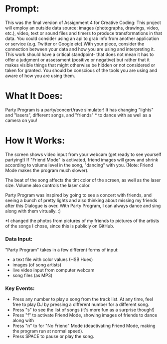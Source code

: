  # Prompt:
This was the final version of Assignment 4 for Creative Coding:
This project will employ an outside data source:  images (photographs, drawings, video, etc.), video, text or sound files and timers to produce transformations in that data.  You could consider using an api to grab info from another application or service (e.g. Twitter or Google etc).With your piece, consider the connection between your data and how you are using and interpreting it.  This work should have a critical standpoint- that does not mean it has to offer a judgment or assessment (positive or negative) but rather that it makes visible things that might otherwise be hidden or not considered or taken for granted. You should be conscious of the tools you are using and aware of how you are using them.


# What It Does: 
Party Program is a party/concert/rave simulator! It has changing "lights" and "lasers",
different songs, and "friends" * to dance with as well as a camera on you!

# How It Works:
The screen shows video input from your webcam (get ready to see yourself partying!)
If "Friend Mode" is activated, friend images will grow and shrink according to volume
level in the song, "dancing" with you. (Note: Friend Mode makes the program much slower). 

The beat of the song affects the tint color of the screen, as well as the laser size.
Volume also controls the laser color. 

Party Program was inspired by going to see a concert with friends, and seeing a bunch of pretty lights and also thinking about missing my friends
 after this Dialogue is over. With Party Program, I can always dance and sing along with them virtually. :) 
 
 *I changed the photos from pictures of my friends to pictures of the artists of the songs I chose, since this is publicly on GitHub.

### Data Input:
 "Party Program" takes in a few different forms of input: 
  - a text file with color values (HSB Hues)
  - images (of song artists)
  - live video input from computer webcam
  - song files (as MP3)

### Key Events:
 - Press any number to play a song from the track list. At any time, feel free to play DJ by pressing a different number for a different song.
 - Press "s" to see the list of songs (it's more fun as a surprise though!)
 - Press "f" to activate Friend Mode, showing images of friends to dance along with
 - Press "n" to for "No Friend" Mode (deactivating Friend Mode, making the program run at normal speed).
 - Press SPACE to pause or play the song. 
 

 